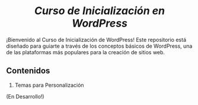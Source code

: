 <div align="center">
  
# __*Curso de Inicialización en WordPress*__ 

</div>
¡Bienvenido al Curso de Inicialización de WordPress! Este repositorio está diseñado para guiarte a través de los conceptos básicos de WordPress, una de las plataformas más populares para la creación de sitios web.

## Contenidos

1. Temas para Personalización


(En Desarrollo!)
